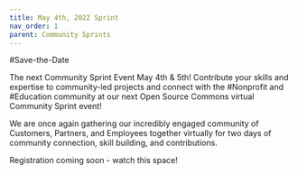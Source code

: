 ```yaml
---
title: May 4th, 2022 Sprint
nav_order: 1
parent: Community Sprints
---
```


#Save-the-Date 

The next Community Sprint Event May 4th & 5th!  Contribute your skills and expertise to community-led projects and connect with the #Nonprofit and #Education community at our next Open Source Commons virtual Community Sprint event!

We are once again gathering our incredibly engaged community of Customers, Partners, and Employees together virtually for two days of community connection, skill building, and contributions.

Registration coming soon - watch this space!

 